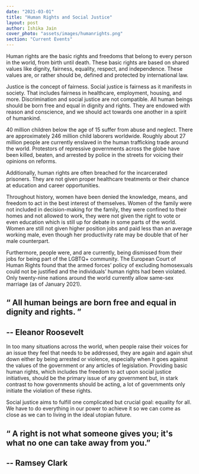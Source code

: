 ```yaml
---
date: "2021-03-01"
title: "Human Rights and Social Justice"
layout: post
author: Ishika Jain
cover_photo: "assets/images/humanrights.png"
section: "Current Events"
---
```


Human rights are the basic rights and freedoms that belong to every person in the world, from birth until death. These basic rights are based on shared values like dignity, fairness, equality, respect, and independence. These values are, or rather should be, defined and protected by international law.

Justice is the concept of fairness. Social justice is fairness as it manifests in society. That includes fairness in healthcare, employment, housing, and more. Discrimination and social justice are not compatible. All human beings should be born free and equal in dignity and rights. They are endowed with reason and conscience, and we should act towards one another in a spirit of humankind.

40 million children below the age of 15 suffer from abuse and neglect. There are approximately 246 million child laborers worldwide. Roughly about 27 million people are currently enslaved in the human trafficking trade around the world. Protestors of repressive governments across the globe have been killed, beaten, and arrested by police in the streets for voicing their opinions on reforms.

Additionally, human rights are often breached for the incarcerated prisoners. They are not given proper healthcare treatments or their chance at education and career opportunities.

Throughout history, women have been denied the knowledge, means, and freedom to act in the best interest of themselves. Women of the family were not included in decision-making for the family, they were confined to their homes and not allowed to work, they were not given the right to vote or even education which is still up for debate in some parts of the world. Women are still not given higher position jobs and paid less than an average working male, even though her productivity rate may be double that of her male counterpart.

Furthermore, people were, and are currently, being dismissed from their jobs for being part of the LGBTQ+ community. The European Court of Human Rights found that the armed forces’ policy of excluding homosexuals could not be justified and the individuals’ human rights had been violated. Only twenty-nine nations around the world currently allow same-sex marriage (as of January 2021).

## “ All human beings are born free and equal in dignity and rights. ”

## -- Eleanor Roosevelt

In too many situations across the world, when people raise their voices for an issue they feel that needs to be addressed, they are again and again shut down either by being arrested or violence, especially when it goes against the values of the government or any articles of legislation. Providing basic human rights, which includes the freedom to act upon social justice initiatives, should be the primary issue of any government but, in stark contrast to how governments should be acting, a lot of governments only initiate the violation of these rights.

Social justice aims to fulfill one complicated but crucial goal: equality for all. We have to do everything in our power to achieve it so we can come as close as we can to living in the ideal utopian future.

## “ A right is not what someone gives you; it's what no one can take away from you.”

## -- Ramsey Clark
